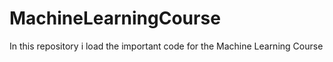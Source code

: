 # MachineLearningCourse
In this repository i load the important code for the Machine Learning Course

